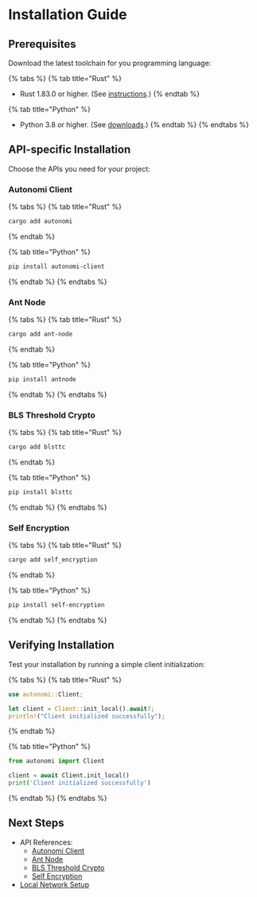 # Installation Guide

## Prerequisites

Download the latest toolchain for you programming language:

{% tabs %}
{% tab title="Rust" %}
* Rust 1.83.0 or higher. (See [instructions](https://www.rust-lang.org/tools/install).)
{% endtab %}

{% tab title="Python" %}
* Python 3.8 or higher. (See [downloads](https://www.python.org/downloads/).)
{% endtab %}
{% endtabs %}

## API-specific Installation

Choose the APIs you need for your project:

### Autonomi Client

{% tabs %}
{% tab title="Rust" %}
```bash
cargo add autonomi
```
{% endtab %}

{% tab title="Python" %}
```bash
pip install autonomi-client
```
{% endtab %}
{% endtabs %}

### Ant Node

{% tabs %}
{% tab title="Rust" %}
```bash
cargo add ant-node
```
{% endtab %}

{% tab title="Python" %}
```bash
pip install antnode
```
{% endtab %}
{% endtabs %}

### BLS Threshold Crypto

{% tabs %}
{% tab title="Rust" %}
```bash
cargo add blsttc
```
{% endtab %}

{% tab title="Python" %}
```bash
pip install blsttc
```
{% endtab %}
{% endtabs %}

### Self Encryption

{% tabs %}
{% tab title="Rust" %}
```bash
cargo add self_encryption
```
{% endtab %}

{% tab title="Python" %}
```bash
pip install self-encryption
```
{% endtab %}
{% endtabs %}

## Verifying Installation

Test your installation by running a simple client initialization:

{% tabs %}
{% tab title="Rust" %}
```rust
use autonomi::Client;

let client = Client::init_local().await?;
println!("Client initialized successfully");
```
{% endtab %}

{% tab title="Python" %}
```python
from autonomi import Client

client = await Client.init_local()
print('Client initialized successfully')
```
{% endtab %}
{% endtabs %}

## Next Steps

* API References:
  * [Autonomi Client](../api-reference/autonomi-client/)
  * [Ant Node](../api-reference/ant-node/)
  * [BLS Threshold Crypto](../api-reference/blsttc.md)
  * [Self Encryption](../api-reference/self-encryption.md)
* [Local Network Setup](../how-to-guides/local_network.md)
